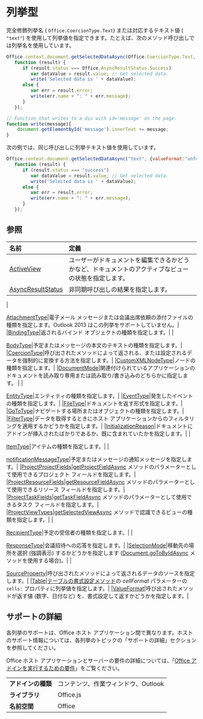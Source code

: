 
# <a name="enumerations"></a>列挙型

完全修飾列挙名 ( `Office.CoercionType.Text`) または対応するテキスト値 ( `"text"`) を使用して列挙値を指定できます。たとえば、次のメソッド呼び出しでは列挙名を使用しています。


```js
Office.context.document.getSelectedDataAsync(Office.CoercionType.Text, {valueFormat:Office.ValueFormat.Unformatted, filterType:Office.FilterType.All},
   function (result) {
      if (result.status === Office.AsyncResultStatus.Success)
         var dataValue = result.value; // Get selected data.
         write('Selected data is ' + dataValue);
      else {
         var err = result.error;
         write(err.name + ": " + err.message);
      }
   });

// Function that writes to a div with id='message' on the page.
function write(message){
    document.getElementById('message').innerText += message;
}
```


次の例では、同じ呼び出しに列挙テキスト値を使用しています。




```js
Office.context.document.getSelectedDataAsync("text", {valueFormat:"unformatted", filterType:"all"},
   function (result) {
      if (result.status === "success")
         var dataValue = result.value; // Get selected data.
         write('Selected data is ' + dataValue);
      else {
         var err = result.error;
         write(err.name + ": " + err.message);
      }
   });
```


## <a name="reference"></a>参照



|**名前**|**定義**|
|:-----|:-----|
|[ActiveView](activeview-enumeration.md)|ユーザーがドキュメントを編集できるかどうかなど、ドキュメントのアクティブなビューの状態を指定します。|
|[AsyncResultStatus](asyncresultstatus-enumeration.md)|非同期呼び出しの結果を指定します。|
|
  [AttachmentType](http://msdn.microsoft.com/library/83883a47-a937-4afb-a55e-e789057335c4%28Office.15%29.aspx)|電子メール メッセージまたは会議出席依頼の添付ファイルの種類を指定します。Outlook 2013 はこの列挙をサポートしていません。|
|[BindingType](bindingtype-enumeration.md)|返されるバインド オブジェクトの種類を指定します。|
|
  [BodyType](http://msdn.microsoft.com/library/31350fe6-4c42-4cbb-a5b2-4fb2d360fa11%28Office.15%29.aspx)|予定またはメッセージの本文のテキストの種類を指定します。|
|[CoercionType](coerciontype-enumeration.md)|呼び出されたメソッドによって返される、または設定されるデータを強制的に変換する方法を指定します。|
|[CustomXMLNodeType](customxmlnodetype-enumeration.md)|ノードの種類を指定します。|
|[DocumentMode](documentmode-enumeration.md)|関連付けられているアプリケーションのドキュメントを読み取り専用または読み取り/書き込みのどちらかに指定します。 |
|
  [EntityType](http://msdn.microsoft.com/library/0035be38-8a65-4693-bcc4-0a8dd7b1495b%28Office.15%29.aspx)|エンティティの種類を指定します。|
|[EventType](eventtype-enumeration.md)|発生したイベントの種類を指定します。|
|[FileType](filetype-enumeration.md)|ドキュメントを返す形式を指定します。|
|[GoToType](gototype-enumeration.md)|ナビゲートする場所またはオブジェクトの種類を指定します。|
|[FilterType](filtertype-enumeration.md)|データを取得するときにホスト アプリケーションからのフィルタリングを適用するかどうかを指定します。|
|[InitializationReason](initializationreason-enumeration.md)|ドキュメントにアドインが挿入されたばかりであるか、既に含まれていたかを指定します。|
|
  [ItemType](http://msdn.microsoft.com/library/e0bb23fd-f360-4b0f-b72c-1cf08d4cab3f%28Office.15%29.aspx)|アイテムの種類を指定します。|
|
  [notificationMessageType](http://msdn.microsoft.com/library/ff00c89d-0019-4545-a95b-7ed0db712ce9%28Office.15%29.aspx)|予定またはメッセージの通知メッセージを指定します。|
|[ProjectProjectFields](projectprojectfields-enumeration.md)|[getProjectFieldAsync](projectdocument.getprojectfieldasync.md) メソッドのパラメーターとして使用できるプロジェクト フィールドを指定します。|
|[ProjectResourceFields](projectresourcefields-enumeration.md)|[getResourceFieldAsync](projectdocument.gettaskfieldasync.md) メソッドのパラメーターとして使用できるリソース フィールドを指定します。|
|[ProjectTaskFields](projecttaskfields-enumeration.md)|[getTaskFieldAsync](projectdocument.gettaskfieldasync.md) メソッドのパラメーターとして使用できるタスク フィールドを指定します。|
|[ProjectViewTypes](projectviewtypes-enumeration.md)|[getSelectedViewAsync](projectdocument.getselectedviewasync.md) メソッドで認識できるビューの種類を指定します。|
|
  [RecipientType](http://msdn.microsoft.com/library/6e7c4029-6e52-47f6-98d2-4cd3ce7bd8b4%28Office.15%29.aspx)|予定の受信者の種類を指定します。|
|
  [ResponseType](http://msdn.microsoft.com/library/b3e723ca-4be0-4846-ad97-0eecab4355eb%28Office.15%29.aspx)|会議招待への応答を指定します。|
|[SelectionMode](selectionmode-enumeration.md)|移動先の場所を選択 (強調表示) するかどうかを指定します ([Document.goToByIdAsync](document.gotobyidasync.md) メソッドを使用する場合)。|
|
  [SourceProperty](http://msdn.microsoft.com/library/6a209a7f-57cd-4dc3-869e-07b0f5928b28%28Office.15%29.aspx)|呼び出されたメソッドによって返されるデータのソースを指定します。|
|[Table](table-enumeration.md)|[テーブルの書式設定メソッド](../../docs/excel/format-tables-in-add-ins-for-excel.md)の _cellFormat_ パラメーターの `cells:` プロパティに列挙値を指定します。|
|[ValueFormat](valueformat-enumeration.md)|呼び出されたメソッドが返す値 (数字、日付など) を、書式設定して返すかどうかを指定します。|

## <a name="support-details"></a>サポートの詳細


各列挙のサポートは、Office ホスト アプリケーション間で異なります。ホストのサポート情報については、各列挙のトピックの「サポートの詳細」セクションを参照してください。

Office ホスト アプリケーションとサーバーの要件の詳細については、「[Office アドインを実行するための要件](../../docs/overview/requirements-for-running-office-add-ins.md)」をご覧ください。


|||
|:-----|:-----|
|**アドインの種類**|コンテンツ、作業ウィンドウ、Outlook|
|**ライブラリ**|Office.js|
|**名前空間**|Office|
